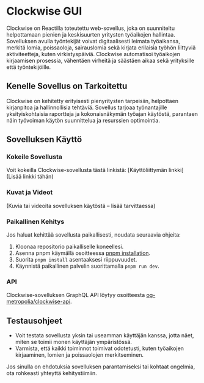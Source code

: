 # Clockwise GUI

Clockwise on Reactilla toteutettu web-sovellus, joka on suunniteltu helpottamaan pienien ja keskisuurten yritysten työaikojen hallintaa. Sovelluksen avulla työntekijät voivat digitaalisesti leimata työaikansa, merkitä lomia, poissaoloja, sairauslomia sekä kirjata erilaisia työhön liittyviä aktiviteetteja, kuten virkistyspäiviä. Clockwise automatisoi työaikojen kirjaamisen prosessia, vähentäen virheitä ja säästäen aikaa sekä yrityksille että työntekijöille.

## Kenelle Sovellus on Tarkoitettu

Clockwise on kehitetty erityisesti pienyritysten tarpeisiin, helpottaen kirjanpitoa ja hallinnollisia tehtäviä. Sovellus tarjoaa työnantajille yksityiskohtaisia raportteja ja kokonaisnäkymän työajan käytöstä, parantaen näin työvoiman käytön suunnittelua ja resurssien optimointia.

## Sovelluksen Käyttö

### Kokeile Sovellusta

Voit kokeilla Clockwise-sovellusta tästä linkistä: [Käyttöliittymän linkki] (Lisää linkki tähän)

### Kuvat ja Videot

(Kuvia tai videoita sovelluksen käytöstä – lisää tarvittaessa)

### Paikallinen Kehitys

Jos haluat kehittää sovellusta paikallisesti, noudata seuraavia ohjeita:

1. Kloonaa repositorio paikalliselle koneellesi.
2. Asenna pnpm käymällä osoitteessa [pnpm installation](https://pnpm.io/installation).
3. Suorita `pnpm install` asentaaksesi riippuvuudet.
4. Käynnistä paikallinen palvelin suorittamalla `pnpm run dev`.

### API

Clockwise-sovelluksen GraphQL API löytyy osoitteesta [og-metropolia/clockwise-api](https://github.com/og-metropolia/clockwise-api).

## Testausohjeet

- Voit testata sovellusta yksin tai useamman käyttäjän kanssa, jotta näet, miten se toimii monen käyttäjän ympäristössä.
- Varmista, että kaikki toiminnot toimivat odotetusti, kuten työaikojen kirjaaminen, lomien ja poissaolojen merkitseminen.

Jos sinulla on ehdotuksia sovelluksen parantamiseksi tai kohtaat ongelmia, ota rohkeasti yhteyttä kehitystiimiin.
